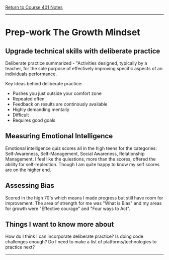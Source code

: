 [Return to Course 401 Notes](https://KrisDunning.github.io/401-Reading-Notes)

-----

# Prep-work The Growth Mindset

## Upgrade technical skills with deliberate practice

Deliberate practice summarized - "Activities designed, typically by a teacher, for the sole purpose of effectively improving specific aspects of an individuals performance.

Key Ideas behind deliberate practice:

- Pushes you just outside your comfort zone
- Repeated often
- Feedback on results are continously available
- Highly demanding mentally
- Difficult
- Requires good goals

## Measuring Emotional Intelligence

Emotional intelligence quiz scores all in the high teens for the categories: Self-Awareness, Self-Management, Social Awareness, Relationship Management. I feel like the quiestions, more than the scores, offered the ability for self-replection. Though I am quite happy to know my self scores are on the higher end.

## Assessing Bias

Scored in the high 70's which means I made progress but still have room for improvement. The area of strength for me was "What is Bias" and my areas for growth were "Effective courage" and "Four ways to Act".

## Things I want to know more about

How do I think I can incorporate deliberate practice? Is doing code challenges enough? Do I need to make a list of platforms/technologies to practice next?

-----
